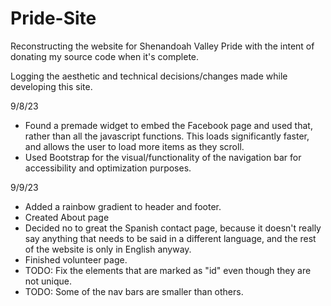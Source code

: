 # Pride-Site
Reconstructing the website for Shenandoah Valley Pride with the intent of donating my source code when it's complete.

Logging the aesthetic and technical decisions/changes made while developing this site.

9/8/23
- Found a premade widget to embed the Facebook page and used that, rather than all the javascript functions.
This loads significantly faster, and allows the user to load more items as they scroll.
- Used Bootstrap for the visual/functionality of the navigation bar for accessibility and optimization purposes.

9/9/23
- Added a rainbow gradient to header and footer.
- Created About page
- Decided no to great the Spanish contact page, because it doesn't really say anything that needs to be said in a different language,
and the rest of the website is only in English anyway.
- Finished volunteer page.
- TODO: Fix the elements that are marked as "id" even though they are not unique.
- TODO: Some of the nav bars are smaller than others.